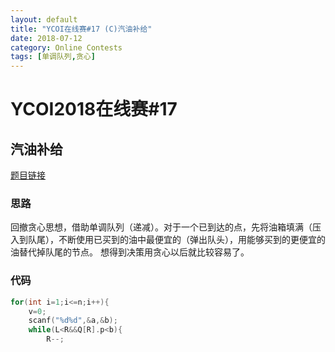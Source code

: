 ```yaml
---
layout: default
title: "YCOI在线赛#17 (C)汽油补给"
date: 2018-07-12
category: Online Contests
tags: [单调队列,贪心]
---
```


# YCOI2018在线赛#17  

## 汽油补给  

[题目链接](https://www.51nod.com/onlineJudge/questionCode.html#!problemId=1288)

### 思路  

回撤贪心思想，借助单调队列（递减）。对于一个已到达的点，先将油箱填满（压入到队尾），不断使用已买到的油中最便宜的（弹出队头），用能够买到的更便宜的油替代掉队尾的节点。
想得到决策用贪心以后就比较容易了。

### 代码

```C++
for(int i=1;i<=n;i++){
	v=0;
	scanf("%d%d",&a,&b);
	while(L<R&&Q[R].p<b){
		R--;
```

